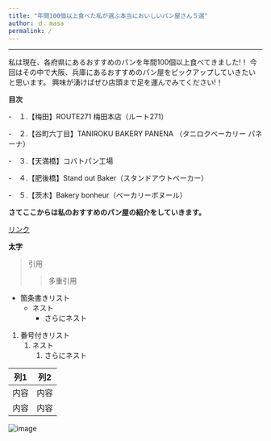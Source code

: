```yaml
---
title: "年間100個以上食べた私が選ぶ本当においしいパン屋さん５選"
author: ｄ．masa
permalink: /
---
```





---


私は現在、各府県にあるおすすめのパンを年間100個以上食べてきました!！
今回はその中で大阪、兵庫にあるおすすめのパン屋をピックアップしていきたいと思います。
興味が湧けばぜひ店頭まで足を運んでみてください!！

**目次**

-　１.【梅田】ROUTE271 梅田本店（ルート271）

-　２.【谷町六丁目】TANIROKU BAKERY PANENA
（タニロクベーカリー パネーナ）
　

-　３.【天満橋】コバトパン工場

-　４.【肥後橋】Stand out Baker（スタンドアウトベーカー）

-　５.【茨木】Bakery bonheur（ベーカリーボヌール）


**さてここからは私のおすすめのパン屋の紹介をしていきます。**



[リンク](https://www.google.co.jp/)

**太字**

> 引用
>> 多重引用


- 箇条書きリスト
  - ネスト
    - さらにネスト


1. 番号付きリスト
   1. ネスト
      1. さらにネスト

  
| 列1  | 列2  |
|-----|-----|
| 内容  | 内容  |
| 内容  | 内容  |


![image](/220422_GitHubPages/assets/images/logo-150.png)
